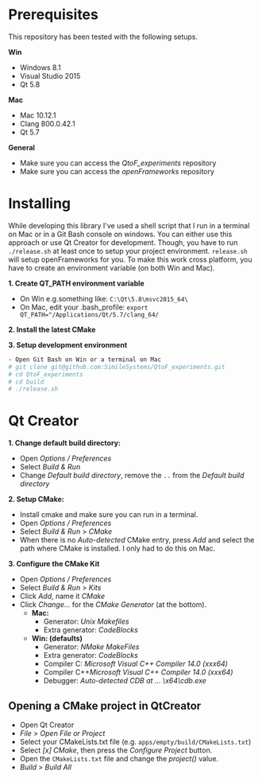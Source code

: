 # Prerequisites

This repository has been tested with the following setups.

**Win**

- Windows 8.1
- Visual Studio 2015
- Qt 5.8

**Mac**

- Mac 10.12.1
- Clang 800.0.42.1
- Qt 5.7

**General**

- Make sure you can access the *QtoF_experiments* repository
- Make sure you can access the *openFrameworks* repository

# Installing

While developing this library I've used a shell script that I run in a
terminal on Mac or in a Git Bash console on windows. You can either
use this approach or use Qt Creator for development. Though, you have
to run `./release.sh` at least once to setup your project
environment. `release.sh` will setup openFrameworks for you. To make
this work cross platform, you have to create an environment variable
(on both Win and Mac).

**1. Create QT_PATH environment variable**

- On Win e.g.something like: `C:\Qt\5.8\msvc2015_64\`
- On Mac, edit your .bash_profile: `export QT_PATH="/Applications/Qt/5.7/clang_64/`

**2. Install the latest CMake**

**3. Setup development environment**

````sh
- Open Git Bash on Win or a terminal on Mac
# git clone git@github.com:SimileSystems/QtoF_experiments.git
# cd QtoF_experiments
# cd build
# ./release.sh
````

# Qt Creator

**1. Change default build directory:**

- Open _Options / Preferences_
- Select _Build & Run_
- Change _Default build directory_, remove the `..` from the _Default build directory_

**2. Setup CMake:**

- Install cmake and make sure you can run in a terminal.
- Open _Options / Preferences_
- Select _Build & Run_ > _CMake_
- When there is no _Auto-detected_ CMake entry, press _Add_ and select the path where CMake is installed.
I only had to do this on Mac.

**3. Configure the CMake Kit**

- Open _Options / Preferences_
- Select _Build & Run_ > _Kits_
- Click _Add_, name it _CMake_
- Click _Change..._ for the _CMake Generator_ (at the bottom).
    - **Mac:**
      - Generator: _Unix Makefiles_
      - Extra generator: _CodeBlocks_
    - **Win: (defaults)**
      - Generator: _NMake MakeFiles_
      - Extra generator: _CodeBlocks_
      - Compiler C: _Microsoft Visual C++ Compiler 14.0 (xxx64)_
      - Compiler C++_Microsoft Visual C++ Compiler 14.0 (xxx64)_
      - Debugger: _Auto-detected CDB at ... \x64\cdb.exe_

## Opening a CMake project in QtCreator

- Open Qt Creator
- _File_ > _Open File or Project_
- Select your CMakeLists.txt file (e.g. `apps/empty/build/CMakeLists.txt`)
- Select _[x] CMake_, then press the _Configure Project_ button.
- Open the `CMakeLists.txt` file and change the _project()_ value.
- _Build_ > _Build All_ 
